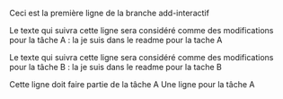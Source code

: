 Ceci est la première ligne de la branche add-interactif

Le texte qui suivra cette ligne sera considéré comme des modifications pour la tâche A :
la je suis dans le readme pour la tache A

Le texte qui suivra cette ligne sera considéré comme des modifications pour la tâche B :
la je suis dans le readme pour la tache B

Cette ligne doit faire partie de la tâche A
Une ligne pour la tâche A
